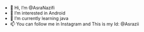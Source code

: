 - 👋 Hi, I’m @AsraNazifi
- 👀 I’m interested in Android 
- 🌱 I’m currently learning java
- 📫 You can follow me in Instagram and This is my Id: @Asrazii

<!---
AsraNazifi/AsraNazifi is a ✨ special ✨ repository because its `README.md` (this file) appears on your GitHub profile.
You can click the Preview link to take a look at your changes.
--->
